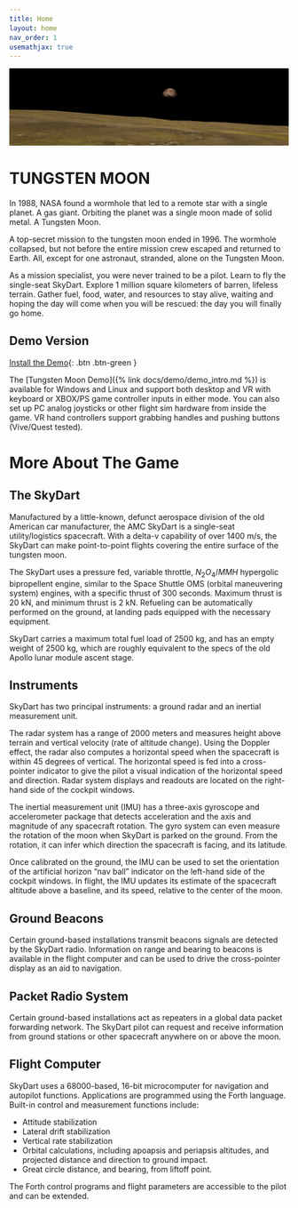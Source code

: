 ```yaml
---
title: Home
layout: home
nav_order: 1
usemathjax: true
---
```

![Tungsten Moon landscape](/assets/images/banner.jpeg)
# TUNGSTEN MOON

In 1988, NASA found a wormhole that led to a remote star with a single planet. A gas giant. Orbiting the planet was a single moon made of solid metal. A Tungsten Moon.

A top-secret mission to the tungsten moon ended in 1996. The wormhole collapsed, but not before the entire mission crew escaped and returned to Earth. All, except for one astronaut, stranded, alone on the Tungsten Moon.

As a mission specialist, you were never trained to be a pilot. Learn to fly the single-seat SkyDart. Explore 1 million square kilometers of barren, lifeless terrain. Gather fuel, food, water, and resources to stay alive, waiting and hoping the day will come when you will be rescued: the day you will finally go home. 

## Demo Version

[Install the Demo](steam://install/3118640){: .btn .btn-green }

The [Tungsten Moon Demo]({% link docs/demo/demo_intro.md %}) is available for Windows and Linux and support both desktop and VR with keyboard or XBOX/PS game controller inputs in either mode. You can also set up PC analog joysticks or other flight sim hardware from inside the game. VR hand controllers support grabbing handles and pushing buttons (Vive/Quest tested).

# More About The Game

## The SkyDart

Manufactured by a little-known, defunct aerospace division of the old American car manufacturer, the AMC SkyDart is a single-seat utility/logistics spacecraft. With a delta-v capability of over 1400 m/s, the SkyDart can make point-to-point flights covering the entire surface of the tungsten moon.

The SkyDart uses a pressure fed, variable throttle, $N_2O_4/MMH$ hypergolic bipropellent engine, similar to the Space Shuttle OMS (orbital maneuvering system) engines, with a specific thrust of 300 seconds. Maximum thrust is 20 kN, and minimum thrust is 2 kN. Refueling can be automatically performed on the ground, at landing pads equipped with the necessary equipment.

SkyDart carries a maximum total fuel load of 2500 kg, and has an empty weight of 2500 kg, which are roughly equivalent to the specs of the old Apollo lunar module ascent stage.

## Instruments

SkyDart has two principal instruments: a ground radar and an inertial measurement unit.

The radar system has a range of 2000 meters and measures height above terrain and vertical velocity (rate of altitude change). Using the Doppler effect, the radar also computes a horizontal speed when the spacecraft is within 45 degrees of vertical. The horizontal speed is fed into a cross-pointer indicator to give the pilot a visual indication of the horizontal speed and direction. Radar system displays and readouts are located on the right-hand side of the cockpit windows.

The inertial measurement unit (IMU) has a three-axis gyroscope and accelerometer package that detects acceleration and the axis and magnitude of any spacecraft rotation. The gyro system can even measure the rotation of the moon when SkyDart is parked on the ground. From the rotation, it can infer which direction the spacecraft is facing, and its latitude.

Once calibrated on the ground, the IMU can be used to set the orientation of the artificial horizon “nav ball” indicator on the left-hand side of the cockpit windows. In flight, the IMU updates its estimate of the spacecraft altitude above a baseline, and its speed, relative to the center of the moon.

## Ground Beacons

Certain ground-based installations transmit beacons signals are detected by the SkyDart radio. Information on range and bearing to beacons is available in the flight computer and can be used to drive the cross-pointer display as an aid to navigation.

## Packet Radio System

Certain ground-based installations act as repeaters in a global data packet forwarding network. The SkyDart pilot can request and receive information from ground stations or other spacecraft anywhere on or above the moon. 

## Flight Computer

SkyDart uses a 68000-based, 16-bit microcomputer for navigation and autopilot functions. Applications are programmed using the Forth language. Built-in control and measurement functions include:
* Attitude stabilization
* Lateral drift stabilization
* Vertical rate stabilization
* Orbital calculations, including apoapsis and periapsis altitudes, and projected distance and direction to ground impact.
* Great circle distance, and bearing, from liftoff point.

The Forth control programs and flight parameters are accessible to the pilot and can be extended.


